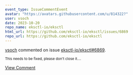 ```yaml
---
event_type: IssueCommentEvent
avatar: "https://avatars.githubusercontent.com/u/814322?"
user: vsoch
date: 2023-10-20
repo_name: eksctl-io/eksctl
html_url: https://github.com/eksctl-io/eksctl/issues/6869
repo_url: https://github.com/eksctl-io/eksctl
---
```


<a href='https://github.com/vsoch' target='_blank'>vsoch</a> commented on issue <a href='https://github.com/eksctl-io/eksctl/issues/6869' target='_blank'>eksctl-io/eksctl#6869</a>.

<small>This needs to be fixed, please don't close it....</small>

<a href='https://github.com/eksctl-io/eksctl/issues/6869' target='_blank'>View Comment</a>